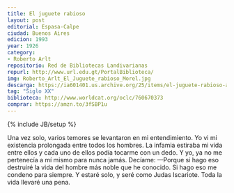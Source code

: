 ```yaml
---
title: El juguete rabioso
layout: post
editorial: Espasa-Calpe
ciudad: Buenos Aires
edicion: 1993
year: 1926
category:
- Roberto Arlt
repositorio: Red de Bibliotecas Landivarianas
repurl: http://www.url.edu.gt/PortalBiblioteca/
img: Roberto_Arlt_El_Juguete_rabioso_Morel.jpg
descarga: https://ia601401.us.archive.org/25/items/el-juguete-rabioso-arlt/El_juguete.pdf
tag: "Siglo XX"
biblioteca: http://www.worldcat.org/oclc/760670373
comprar: https://amzn.to/3fSBP1u
---
```

{% include JB/setup %} 

Una vez solo, varios temores se levantaron en mi entendimiento.
Yo vi mi existencia prolongada entre todos los hombres. La infamia estiraba mi vida entre ellos y cada uno de ellos podía tocarme con un dedo. Y yo, ya no me pertenecía a mí mismo para nunca jamás.
Decíame:
—Porque si hago eso destruiré la vida del hombre más noble que he conocido.
Si hago eso me condeno para siempre.
Y estaré solo, y seré como Judas Iscariote.
Toda la vida llevaré una pena.
